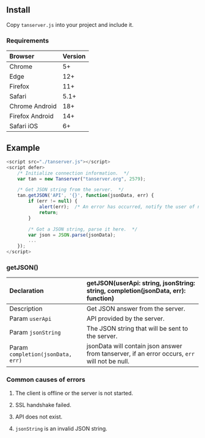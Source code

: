 ## Install

Copy `tanserver.js` into your project and include it.

### Requirements

| Browser         | Version
| :---------------| :---------------
| Chrome          | 5+
| Edge            | 12+
| Firefox         | 11+
| Safari          | 5.1+
| Chrome Android  | 18+
| Firefox Android | 14+
| Safari iOS      | 6+

## Example

```javascript
<script src="./tanserver.js"></script>
<script defer>
    /* Initialize connection information.  */
    var tan = new Tanserver("tanserver.org", 2579);

    /* Get JSON string from the server.  */
    tan.getJSON('API', '{}', function(jsonData, err) {
        if (err != null) {
            alert(err);  /* An error has occurred, notify the user of network failure.  */
            return;
        }

        /* Got a JSON string, parse it here.  */
        var json = JSON.parse(jsonData);
        ...
    });
</script>
```

### getJSON()

| Declaration                       | getJSON(userApi: string, jsonString: string, completion(jsonData, err): function)
| :------                           | :------
| Description                       | Get JSON answer from the server.
| Param `userApi`                   | API provided by the server.
| Param `jsonString`                | The JSON string that will be sent to the server.
| Param `completion(jsonData, err)` | jsonData will contain json answer from tanserver, if an error occurs, `err` will not be null.

### Common causes of errors

1. The client is offline or the server is not started.

2. SSL handshake failed.

3. API does not exist.

4. `jsonString` is an invalid JSON string.
